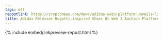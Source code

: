 ```yaml
---
tags: nft
repostlink: https://cryptonews.com/news/adidas-web3-platform-unveils-limited-edition-bugatti-inspired-shoes-auction.htm
title: Adidas Releases Bugatti-inspired Shoes On Web 3 Auction Platform
---
```


{% include embed/linkpreview-repost.html %}
